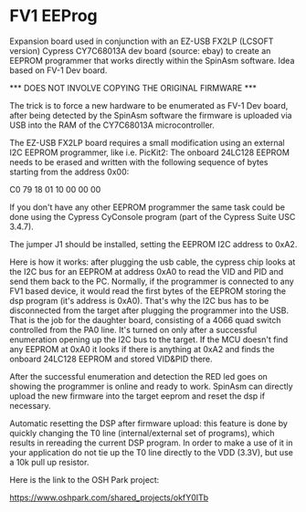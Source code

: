 FV1 EEProg
==========

Expansion board used in conjunction with an EZ-USB FX2LP (LCSOFT version) Cypress CY7C68013A dev board (source: ebay)
to create an EEPROM programmer that works directly within the SpinAsm software. Idea based on FV-1 Dev board.

*** DOES NOT INVOLVE COPYING THE ORIGINAL FIRMWARE ***

The trick is to force a new hardware to be enumerated as FV-1 Dev board, after being detected by the SpinAsm software the firmware is uploaded via USB into the RAM of the CY7C68013A microcontroller.

The EZ-USB FX2LP board requires a small modification using an external I2C EEPROM programmer, like i.e. PicKit2:
The onboard 24LC128 EEPROM needs to be erased and written with the following sequence of bytes starting from the address 0x00:

C0 79 18 01 10 00 00 00

If you don't have any other EEPROM programmer the same task could be done using the Cypress CyConsole program (part of the Cypress Suite USC 3.4.7).

The jumper J1 should be installed, setting the EEPROM I2C address to 0xA2.

Here is how it works:
after plugging the usb cable, the cypress chip looks at the I2C bus for an EEPROM at address 0xA0 to read the VID and PID and send them back to the PC.
Normally, if the programmer is connected to any FV1 based device, it would read the first bytes of the EEPROM storing the dsp program (it's address is 0xA0).
That's why the I2C bus has to be disconnected from the target after plugging the programmer into the USB. That is the job for the daughter board, consisting of a 4066
quad switch controlled from the PA0 line. It's turned on only after a successful enumeration opening up the I2C bus to the target.
If the MCU doesn't find any EEPROM at 0xA0 it looks if there is anything at 0xA2 and finds the onboard 24LC128 EEPROM and stored VID&PID there.

After the successful enumeration and detection the RED led goes on showing the programmer is online and ready to work.
SpinAsm can directly upload the new firmware into the target eeprom and reset the dsp if necessary.

Automatic resetting the DSP after firmware upload:
this feature is done by quickly changing the T0 line (internal/external set of programs), which results in rereading the current DSP program.
In order to make a use of it in your application do not tie up the T0 line directly to the VDD (3.3V), but use a 10k pull up resistor. 

Here is the link to the OSH Park project:

https://www.oshpark.com/shared_projects/okfY0ITb

